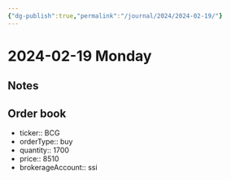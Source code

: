 ```yaml
---
{"dg-publish":true,"permalink":"/journal/2024/2024-02-19/"}
---
```


# 2024-02-19 Monday

## Notes

## Order book

- ticker:: BCG
- orderType:: buy
- quantity:: 1700
- price:: 8510
- brokerageAccount:: ssi